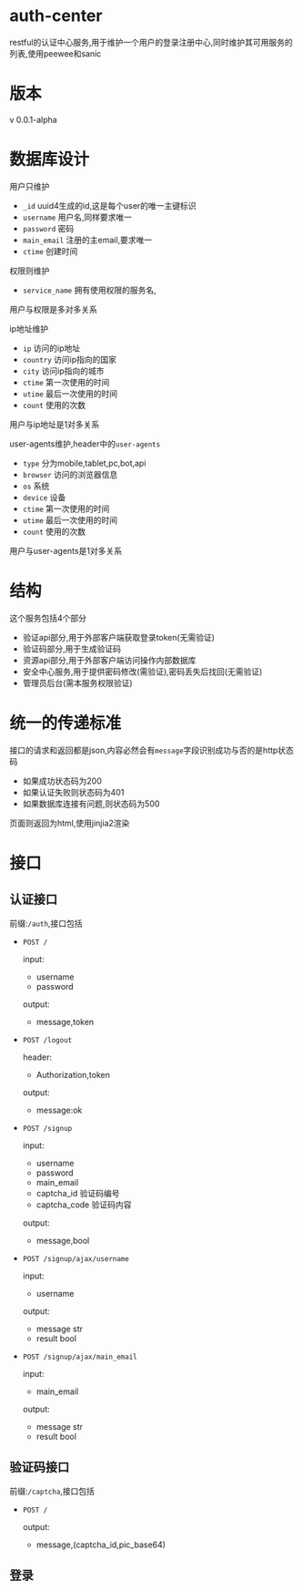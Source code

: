 # auth-center
restful的认证中心服务,用于维护一个用户的登录注册中心,同时维护其可用服务的列表,使用peewee和sanic

# 版本

v 0.0.1-alpha

# 数据库设计

用户只维护

+ `_id` uuid4生成的id,这是每个user的唯一主键标识
+ `username` 用户名,同样要求唯一
+ `password` 密码
+ `main_email` 注册的主email,要求唯一
+ `ctime` 创建时间

权限则维护

+ `service_name` 拥有使用权限的服务名,

用户与权限是多对多关系


ip地址维护

+ `ip` 访问的ip地址
+ `country` 访问ip指向的国家
+ `city` 访问ip指向的城市
+ `ctime` 第一次使用的时间
+ `utime` 最后一次使用的时间
+ `count` 使用的次数

用户与ip地址是1对多关系

user-agents维护,header中的`user-agents`

+ `type` 分为mobile,tablet,pc,bot,api
+ `browser` 访问的浏览器信息
+ `os` 系统
+ `device` 设备
+ `ctime` 第一次使用的时间
+ `utime` 最后一次使用的时间
+ `count` 使用的次数

用户与user-agents是1对多关系

# 结构

这个服务包括4个部分

+ 验证api部分,用于外部客户端获取登录token(无需验证)
+ 验证码部分,用于生成验证码
+ 资源api部分,用于外部客户端访问操作内部数据库
+ 安全中心服务,用于提供密码修改(需验证),密码丢失后找回(无需验证)
+ 管理员后台(需本服务权限验证)

# 统一的传递标准

接口的请求和返回都是json,内容必然会有`message`字段识别成功与否的是http状态码

+ 如果成功状态码为200
+ 如果认证失败则状态码为401
+ 如果数据库连接有问题,则状态码为500

页面则返回为html,使用jinjia2渲染

# 接口

## 认证接口

前缀:`/auth`,接口包括

+ `POST /`

    input:
    + username
    + password

    output:
    + message,token




+ `POST /logout`

    header:
    + Authorization,token

    output:
    + message:ok


+ `POST /signup`

    input:
    + username
    + password
    + main_email
    + captcha_id 验证码编号
    + captcha_code 验证码内容

    output:
    + message,bool


+ `POST /signup/ajax/username`

    input:
    + username

    output:
    + message str
    + result bool

+ `POST /signup/ajax/main_email`

    input:
    + main_email

    output:
    + message str
    + result bool



## 验证码接口

前缀:`/captcha`,接口包括

+ `POST /`

    output:
    + message,(captcha_id,pic_base64)

## 登录
